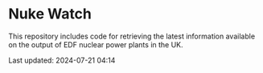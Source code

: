 # Nuke Watch

This repository includes code for retrieving the latest information available on the output of EDF nuclear power plants in the UK.

Last updated: 2024-07-21 04:14